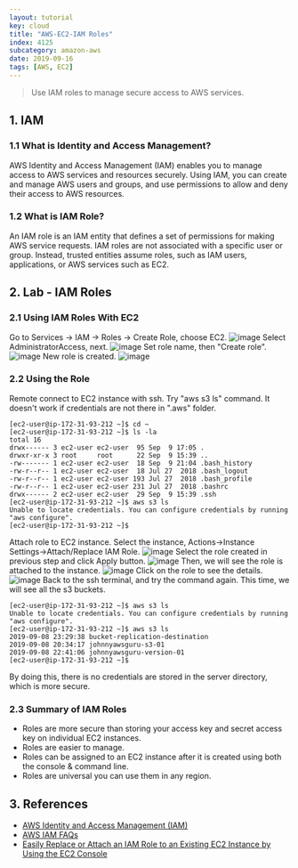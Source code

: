 ```yaml
---
layout: tutorial
key: cloud
title: "AWS-EC2-IAM Roles"
index: 4125
subcategory: amazon-aws
date: 2019-09-16
tags: [AWS, EC2]
---
```


> Use IAM roles to manage secure access to AWS services.

## 1. IAM
### 1.1 What is Identity and Access Management?
AWS Identity and Access Management (IAM) enables you to manage access to AWS services and resources securely. Using IAM, you can create and manage AWS users and groups, and use permissions to allow and deny their access to AWS resources.

### 1.2 What is IAM Role?
An IAM role is an IAM entity that defines a set of permissions for making AWS service requests. IAM roles are not associated with a specific user or group. Instead, trusted entities assume roles, such as IAM users, applications, or AWS services such as EC2.

## 2. Lab - IAM Roles
### 2.1 Using IAM Roles With EC2
Go to Services -> IAM -> Roles -> Create Role, choose EC2.
![image](/assets/images/cloud/4125/ec2-iam-role-1.png)
Select AdministratorAccess, next.
![image](/assets/images/cloud/4125/ec2-iam-role-2.png)
Set role name, then "Create role".
![image](/assets/images/cloud/4125/ec2-iam-role-3.png)
New role is created.
![image](/assets/images/cloud/4125/ec2-iam-role-4.png)
### 2.2 Using the Role
Remote connect to EC2 instance with ssh. Try "aws s3 ls" command. It doesn't work if credentials are not there in ".aws" folder.
```raw
[ec2-user@ip-172-31-93-212 ~]$ cd ~
[ec2-user@ip-172-31-93-212 ~]$ ls -la
total 16
drwx------ 3 ec2-user ec2-user  95 Sep  9 17:05 .
drwxr-xr-x 3 root     root      22 Sep  9 15:39 ..
-rw------- 1 ec2-user ec2-user  18 Sep  9 21:04 .bash_history
-rw-r--r-- 1 ec2-user ec2-user  18 Jul 27  2018 .bash_logout
-rw-r--r-- 1 ec2-user ec2-user 193 Jul 27  2018 .bash_profile
-rw-r--r-- 1 ec2-user ec2-user 231 Jul 27  2018 .bashrc
drwx------ 2 ec2-user ec2-user  29 Sep  9 15:39 .ssh
[ec2-user@ip-172-31-93-212 ~]$ aws s3 ls
Unable to locate credentials. You can configure credentials by running "aws configure".
[ec2-user@ip-172-31-93-212 ~]$
```
Attach role to EC2 instance. Select the instance, Actions->Instance Settings->Attach/Replace IAM Role.
![image](/assets/images/cloud/4125/ec2-attach-role-to-instance-1.png)
Select the role created in previous step and click Apply button.
![image](/assets/images/cloud/4125/ec2-attach-role-to-instance-2.png)
Then, we will see the role is attached to the instance.
![image](/assets/images/cloud/4125/ec2-attach-role-to-instance-3.png)
Click on the role to see the details.
![image](/assets/images/cloud/4125/ec2-attach-role-to-instance-4.png)
Back to the ssh terminal, and try the command again. This time, we will see all the s3 buckets.
```raw
[ec2-user@ip-172-31-93-212 ~]$ aws s3 ls
Unable to locate credentials. You can configure credentials by running "aws configure".
[ec2-user@ip-172-31-93-212 ~]$ aws s3 ls
2019-09-08 23:29:38 bucket-replication-destination
2019-09-08 20:34:17 johnnyawsguru-s3-01
2019-09-08 22:41:06 johnnyawsguru-version-01
[ec2-user@ip-172-31-93-212 ~]$
```
By doing this, there is no credentials are stored in the server directory, which is more secure.
### 2.3 Summary of IAM Roles
* Roles are more secure than storing your access key and secret access key on individual EC2 instances.
* Roles are easier to manage.
* Roles can be assigned to an EC2 instance after it is created using both the console & command line.
* Roles are universal you can use them in any region.

## 3. References
* [AWS Identity and Access Management (IAM)](https://aws.amazon.com/iam/)
* [AWS IAM FAQs](https://aws.amazon.com/iam/faqs/)
* [Easily Replace or Attach an IAM Role to an Existing EC2 Instance by Using the EC2 Console](https://aws.amazon.com/blogs/security/easily-replace-or-attach-an-iam-role-to-an-existing-ec2-instance-by-using-the-ec2-console/)
